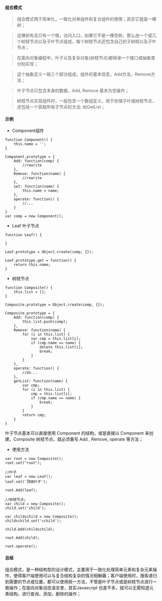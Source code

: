 #### 组合模式

> 组合模式用于简单化，一致化对单组件和复合组件的使用；其实它就是一棵树；

> 这棵树有且只有一个根，访问入口，如果它不是一棵空树，那么由一个或几个树枝节点以及子叶节点组成，每个树枝节点还包含自己的子树枝以及子叶节点；

> 在面向对象编程中，叶子以及复杂对象(树枝节点)都继承一个接口或抽象类分别实现；

> 这个抽象定义一般三个部分组成，组件的基本信息，Add方法，Remove方法；

> 叶子节点只包含本身的数据，Add, Remove 基本为空操作；

> 树枝节点实现组件时，一般包含一个数组定义，用于存储子叶或树枝节点，还包括一个获取所有子节点的方法: 如GetList；

#### 示例

* Component组件

```
function Component() {
    this.name = '';
}

Component.prototype = {
    Add: function(comp) {
        //rewrite
    },
    Remove: function(name) {
        //rewrite
    },
    set: function(name) {
        this.name = name;
    },
    operate: function() {
        //...
    }
}
var comp = new Component();
```

* Leaf 叶子节点

```
function Leaf() {
    
}

Leaf.prototype = Object.create(comp, {});

Leaf.prototype.get = function() {
    return this.name;
}
```

* 树枝节点

```
function Composite() {
    this.list = [];
}

Composite.prototype = Object.create(comp, {});

Composite.prototype = {
    Add: function(comp) {
        this.list.push(comp);
    },
    Remove: function(name) {
        for (i in this.list) {
            var cmp = this.list[i];
            if (cmp.name == name) {
                delete this.list[i];
                break;
            }
        }
    },
    operate: function() {
        //do...
    },
    getList: function(name) {
        var cmp;
        for (i in this.list) {
            cmp = this.list[i];
            if (cmp.name == name) {
                break;
            }
        }
        return cmp;
    }
}
```

叶子节点基本可以直接使用 Component 的结构，或是直接以 Component 来创建，Composite 树枝节点，就必须重写 Add , Remove, operate 等方法；

* 使用方法

```
var root = new Composite();
root.set("root");

//叶子
var leaf = new Leaf();
leaf.set('顶级叶子');

root.Add(leaf);

//树枝节点;
var child = new Composite();
child.set('child');

var childschild = new Composite();
childschild.set('cchild');

child.Add(childschild);

root.Add(child);

root.operate();
```

#### 总结

组合模式，是一种结构型的设计模式，主要用于一致化处理简单元素和复杂元素操作，使得客户端使用可以与复合结构复杂的情况相解藕；客户端使用时，搜索递归到需要的节点或位置，都可以使用统一方法，不管是叶子节点或是树枝节点进行一致操作；在面向对象动态语言里，其实Javascript 也差不多，就可以无需知道元素结构，进行查询，添加，删除的操作；
 